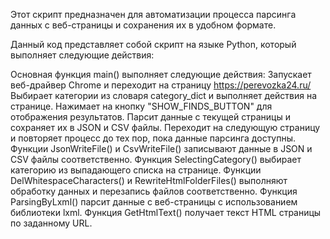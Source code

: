 Этот скрипт предназначен для автоматизации процесса парсинга данных с веб-страницы и сохранения их в удобном формате.

Данный код представляет собой скрипт на языке Python, который выполняет следующие действия:

  Основная функция main() выполняет следующие действия:
  Запускает веб-драйвер Chrome и переходит на страницу https://perevozka24.ru/
  Выбирает категории из словаря category_dict и выполняет действия на странице.
  Нажимает на кнопку "SHOW_FINDS_BUTTON" для отображения результатов.
  Парсит данные с текущей страницы и сохраняет их в JSON и CSV файлы.
  Переходит на следующую страницу и повторяет процесс до тех пор, пока данные парсинга доступны.
  Функции JsonWriteFile() и CsvWriteFile() записывают данные в JSON и CSV файлы соответственно.
  Функция SelectingCategory() выбирает категорию из выпадающего списка на странице.
  Функции DelWhitespaceCharacters() и RewriteHtmlFolderFiles() выполняют обработку данных и перезапись файлов соответственно.
  Функция ParsingByLxml() парсит данные с веб-страницы с использованием библиотеки lxml.
  Функция GetHtmlText() получает текст HTML страницы по заданному URL.

